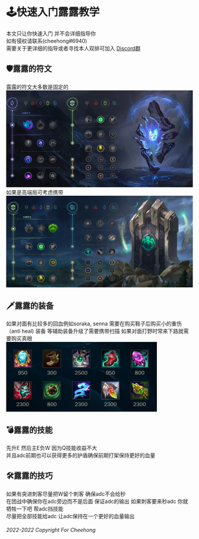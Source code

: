 # 🕹快速入门露露教学

本文只让你快速入门 并不会详细指导你  
如有侵权请联系(cheehong#6940)  
需要关于更详细的指导或者寻找本人双排可加入 [Discord群](https://checore.net/discord)


## 🛡露露的符文
露露的符文大多数是固定的
![runes.png](/resource/runes.png)
如果是高端局可考虑携带
![runes_hight.png](/resource/runes_hight.png)

## 🗡露露的装备
如果对面有比较多的回血例如soraka, senna 需要在购买鞋子后购买小的重伤（anti heal) 装备
等辅助装备升级了需要携带扫描 如果对面打野时常来下路就需要购买真眼  
![item.png](/resource/item.png)  

## 💣露露的技能
先升E 然后主E负W 因为Q技能收益不大    
并且adc前期也可以获得更多的护盾确保前期打架保持更好的血量

## 🛠露露的技巧
如果有突进刺客尽量把W留个刺客 确保adc不会给秒  
在团战中确保你在adc旁边而不是后面 保证adc的输出 如果刺客要来秒adc 你就牺牲一下吧 帮adc挡技能  
尽量把全部技能给adc 让adc保持在一个更好的血量输出

###### 2022-2022 Copyright For Cheehong
